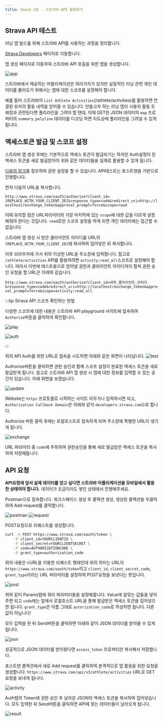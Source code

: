 ```yaml
---
title: Snack 2호 - 스트라바 API 활용하기
---
```


## Strava API 테스트

러닝 앱 빌드를 위해 스트라바 API를 사용하는 과정을 정리합니다.

[Strava Developers](https://developers.strava.com/) 페이지로 이동합니다.

앱 생성 페이지로 이동하여 스트라바 API 호출을 위한 앱을 생성합니다.

![app](../.vuepress/assets/snack/strava.png)

스트라바에서 제공하는 어플리케이션은 여러가지가 있지만 실질적인 러닝 관련 개인 데이터를 불러오기 위해서는 앱에 대한 스코프를 설정해야 합니다.

예를 들어 스트라바의 `List Athlete Activities`(/athlete/activities)를 활용하면 연결된 유저의 활동 내역을 얻어올 수 있습니다. 만들고자 하는 러닝 앱이 사용자 활동 트래킹과 관련된다면 폴리라인을 그려야 할 텐데, 이때 GET한 JSON 데이터의 `map` 프로퍼티의 `summary_polyline` 데이터를 디코딩 하면 지도상에 폴리라인을 그려낼 수 있게 됩니다.

## 액세스토큰 발급 및 스코프 설정

스트라바 앱 생성 후에는 기본적으로 액세스 토큰이 발급되기는 하지만 Auth설정이 된 액세스 토큰을 새로 발급받아야 위와 같은 데이터들을 실제로 활용할 수 있게 됩니다.

[다음의 링크](https://developers.strava.com/docs/getting-started/)를 참조하여 권한 설정을 할 수 있습니다. API테스트는 포스트맨을 기반으로 진행합니다.

먼저 다음의 URL을 복사합니다.

`http://www.strava.com/oauth/authorize?client_id=[REPLACE_WITH_YOUR_CLIENT_ID]&response_type=code&redirect_uri=http://localhost/exchange_token&approval_prompt=force&scope=read`

이때 유의할 점은 URL파라미터의 가장 마지막에 있는 `scope`에 대한 값을 다르게 설정해줘야 한다는 것입니다. `read`로만 스코프 설정을 하게 되면 개인 데이터에는 접근할 수 없습니다.

스트라바 앱 생성 시 받은 클라이언트 아이디를 URL의 `[REPLACE_WITH_YOUR_CLIENT_ID]`에 복사하여 집어넣은 뒤 복사합니다.

이후 브라우저에 가서 위의 이상한 URL을 주소창에 입력합니다. 참고로 `/athlete/activities` API를 활용하려면 `activity:read_all`스코프로 설정해야 합니다. 따라서 이번에 테스트용으로 얻어낼 권한과 클라이언트 아이디까지 합쳐 권한 승인 요청을 할 URL은 아래와 같습니다.

`http://www.strava.com/oauth/authorize?client_id=내꺼_클라이언트_아이디&response_type=code&redirect_uri=http://localhost/exchange_token&approval_prompt=force&scope=activity:read_all`

:::tip Strava API 스코프 확인하는 방법

다양한 스코프에 대한 내용은 스트라바 API playground 사이트에 접속하여 `Authorize`버튼을 클릭하여 확인합니다.

![play](../.vuepress/assets/snack/playground.png)

![auth](../.vuepress/assets/snack/auth.png)

:::

위의 API Auth를 위한 URL로 접속을 시도하면 아래와 같은 화면이 나타납니다.
![test](../.vuepress/assets/snack/test.png)

Authorize버튼을 클릭하면 권한 승인과 함께 스코프 설정이 완료된 액세스 토큰을 새로 발급받게 됩니다. 참고로 스트라바 API 앱 생성 시 앱에 대한 정보를 입력할 수 있는 공간이 있습니다. 아래 화면을 보겠습니다.

![update](../.vuepress/assets/snack/update.png)

Website는 `https` 프로토콜로 시작하는 사이트 아무거나 입력하시면 되고, `Authorization Callback Domain`은 아래와 같이 `developers.strava.com`으로 합니다.

Authorize 버튼 클릭 후에는 로컬호스트로 접속하게 되며 주소창에 특별한 URL이 생기게 됩니다.

![exchange](../.vuepress/assets/snack/exchange.png)

URL 파라미터 중 `code`에 주목하여 권한승인을 통해 새로 발급받은 액세스 토큰을 복사하여 저장해둡니다.

## API 요청

**API요청에 앞서 실제 데이터를 얻고 싶다면 스트라바 어플리케이션을 모바일에서 활용한 상태여야 합니다.** 데이터가 조금이라도 쌓인 상태에서 진행해주세요.

Postman으로 접속합니다. 워크스페이스 생성 후 콜렉션 생성, 생성된 콜렉션을 우클릭하여 Add request를 클릭합니다.

![postman](../.vuepress/assets/snack/postman.png)
![request](../.vuepress/assets/snack/add.png)

POST요청으로 리퀘스트를 생성합니다.

```sh
curl -X POST https://www.strava.com/oauth/token \
	-F client_id=YOURCLIENTID \
	-F client_secret=YOURCLIENTSECRET \
	-F code=AUTHORIZATIONCODE \
	-F grant_type=authorization_code
```

위의 내용은 cURL을 이용한 리퀘스트 형태인데 위의 의미는 URL이 `https://www.strava.com/oauth/token`이고 `client_id`, `client_secret`, `code`, `grant_type`이라는 URL 파라미터를 설정하여 POST요청을 보낸다는 뜻입니다.

![post](../.vuepress/assets/snack/post.png)

위와 같이 Params탭에 쿼리 파라미터들을 설정해줍니다. Value에 알맞는 값들을 넣어주면 되고 `code`에는 앞에서 로컬호스트 URL을 통해 발급받은 액세스 토큰을 집어넣으면 됩니다. `grant_type`은 이름 그대로 `autorization_code`로 작성하면 됩니다. 다른 값이 아닙니다!

모두 입력을 한 뒤 Send버튼을 클릭하면 아래와 같이 JSON 데이터를 받아올 수 있게 됩니다.

![json](../.vuepress/assets/snack/json.png)

성공적으로 JSON 데이터를 받아왔다면 `access_token` 프로퍼티만 복사해서 저장합니다.

포스트맨 콜렉션에서 새로 Add request를 클릭하여 본격적으로 앱 활용을 위한 요청을 생성합니다. `https://www.strava.com/api/v3/athlete/activities` URL로 GET 요청을 보내게 됩니다.

![activity](../.vuepress/assets/snack/activity.png)

Auth탭의 Token에 권한 승인 후 날라온 JSON의 액세스 토큰을 복사하여 집어넣습니다. 모두 입력한 뒤 Send버튼을 클릭하면 API에 맞는 데이터들이 날라오게 됩니다.

![result](../.vuepress/assets/snack/result.png)
